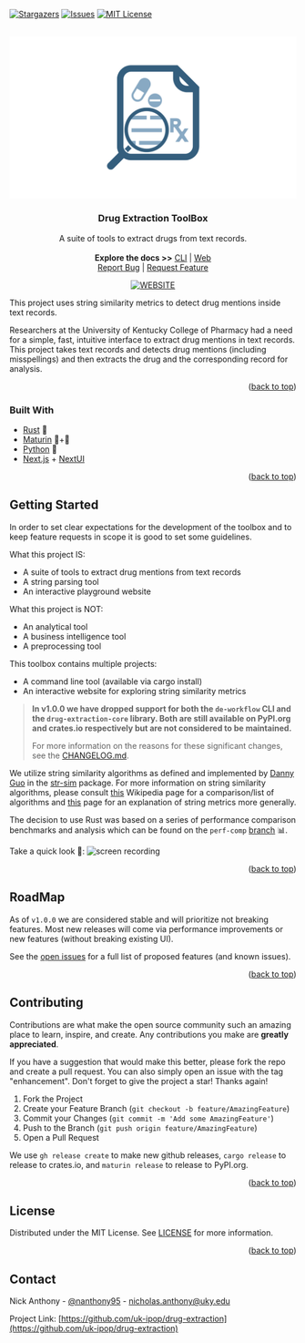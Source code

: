 <div id="top"></div>

[![Stargazers][stars-shield]][stars-url]
[![Issues][issues-shield]][issues-url]
[![MIT License][license-shield]][license-url]

<!-- PROJECT LOGO -->
<br />
<div align="center">
  <a href="https://github.com/UK-IPOP/drug-extraction">
    <img src="images/logo.png" alt="Logo">
  </a>

  <h3 align="center">Drug Extraction ToolBox</h3>

  <p align="center">
    A suite of tools to extract drugs from text records.
    <br />
    <br />
    <strong>Explore the docs >></strong>
    <a href="https://github.com/UK-IPOP/drug-extraction/tree/main/cli">CLI</a>
    |
    <a href="https://github.com/UK-IPOP/drug-extraction/tree/main/web">Web</a>
    <br />
    <a href="https://github.com/UK-IPOP/drug-extraction/issues/new">Report Bug</a>
    |
    <a href="https://github.com/UK-IPOP/drug-extraction/issues/new">Request Feature</a>
  </p>

[![WEBSITE][play-shield]][play-url]

</div>

This project uses string similarity metrics to detect drug mentions inside text records.

Researchers at the University of Kentucky College of Pharmacy had a need for a simple, fast, intuitive interface to extract drug mentions in text records. This project takes text records and detects drug mentions (including misspellings) and then extracts the drug and the corresponding record for analysis.

<p align="right">(<a href="#top">back to top</a>)</p>

### Built With

- [Rust](https://www.rust-lang.org) 🦀
- [Maturin](https://www.maturin.rs) 🦀+🐍
- [Python](https://www.python.org) 🐍
- [Next.js](https://nextjs.org/) + [NextUI](https://nextui.org)

<p align="right">(<a href="#top">back to top</a>)</p>

## Getting Started

In order to set clear expectations for the development of the toolbox and to keep feature requests in scope it is good to set some guidelines.

What this project IS:

- A suite of tools to extract drug mentions from text records
- A string parsing tool
- An interactive playground website

What this project is NOT:

- An analytical tool
- A business intelligence tool
- A preprocessing tool

This toolbox contains multiple projects:

- A command line tool (available via cargo install)
- An interactive website for exploring string similarity metrics

> **In v1.0.0 we have dropped support for both the `de-workflow` CLI and the `drug-extraction-core` library. Both are still available on PyPI.org and crates.io respectively but are not considered to be maintained.**
>
> For more information on the reasons for these significant changes, see the [CHANGELOG.md](CHANGELOG.md).

We utilize string similarity algorithms as defined and implemented by [Danny Guo](https://github.com/dguo) in the [str-sim](https://github.com/dguo/strsim-rs) package. For more information on string similarity algorithms, please consult [this](https://en.wikipedia.org/wiki/String_metric) Wikipedia page for a comparison/list of algorithms and [this](https://en.wikipedia.org/wiki/Edit_distance) page for an explanation of string metrics more generally.

The decision to use Rust was based on a series of performance comparison benchmarks and analysis which can be found on the `perf-comp` [branch](https://github.com/UK-IPOP/drug-extraction/tree/perf-comp) 📊.

Take a quick look 👀:
![screen recording](images/demo.gif)

<p align="right">(<a href="#top">back to top</a>)</p>

## RoadMap

As of `v1.0.0` we are considered stable and will prioritize not breaking features. Most new releases will come via performance improvements or new features (without breaking existing UI).

See the [open issues](https://github.com/UK-IPOP/drug-extraction/issues) for a full list of proposed features (and known issues).

<p align="right">(<a href="#top">back to top</a>)</p>

## Contributing

Contributions are what make the open source community such an amazing place to learn, inspire, and create. Any contributions you make are **greatly appreciated**.

If you have a suggestion that would make this better, please fork the repo and create a pull request. You can also simply open an issue with the tag "enhancement".
Don't forget to give the project a star! Thanks again!

1. Fork the Project
2. Create your Feature Branch (`git checkout -b feature/AmazingFeature`)
3. Commit your Changes (`git commit -m 'Add some AmazingFeature'`)
4. Push to the Branch (`git push origin feature/AmazingFeature`)
5. Open a Pull Request

We use `gh release create` to make new github releases, `cargo release` to release to crates.io, and `maturin release` to release to PyPI.org.

<p align="right">(<a href="#top">back to top</a>)</p>

## License

Distributed under the MIT License. See [LICENSE](LICENSE) for more information.

<p align="right">(<a href="#top">back to top</a>)</p>

## Contact

Nick Anthony - [@nanthony95](https://twitter.com/nanthony95) - nicholas.anthony@uky.edu

Project Link: [https://github.com/uk-ipop/drug-extraction](https://github.com/uk-ipop/drug-extraction)


<!-- https://www.markdownguide.org/basic-syntax/#reference-style-links -->

[stars-shield]: https://img.shields.io/github/stars/uk-ipop/drug-extraction?style=for-the-badge
[stars-url]: https://github.com/uk-ipop/drug-extraction/stargazers
[issues-shield]: https://img.shields.io/github/issues/uk-ipop/drug-extraction?style=for-the-badge
[issues-url]: https://github.com/uk-ipop/drug-extraction/issues
[license-shield]: https://img.shields.io/github/license/uk-ipop/drug-extraction.svg?style=for-the-badge
[license-url]: https://github.com/uk-ipop/drug-extraction/blob/master/LICENSE.txt
[play-shield]: https://img.shields.io/badge/Website-blue?style=for-the-badge
[play-url]: https://github.com/UK-IPOP/drug-extraction
